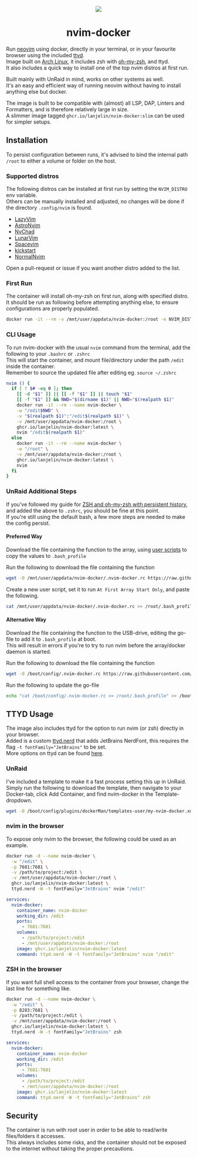 <div align="center">
    <img src="https://raw.githubusercontent.com/neovim/neovim.github.io/master/logos/neovim-logo-300x87.png">
</div>

<h1 align="center">nvim-docker</h1>

Run [neovim](https://neovim.io/) using docker, directly in your terminal, or in your favourite browser using the included [ttyd](https://github.com/tsl0922/ttyd).  
Image built on [Arch Linux](https://hub.docker.com/_/archlinux), it includes zsh with [oh-my-zsh](https://ohmyz.sh/), and ttyd.  
It also includes a quick way to install one of the top nvim distros at first run.  

Built mainly with UnRaid in mind, works on other systems as well.  
It's an easy and efficient way of running neovim without having to install anything else but docker.  

The image is built to be compatible with (almost) all LSP, DAP, Linters and Formatters, and is therefore relatively large in size.  
A slimmer image tagged `ghcr.io/lanjelin/nvim-docker:slim` can be used for simpler setups.

## Installation

To persist configuration between runs, it's advised to bind the internal path `/root` to either a volume or folder on the host.

### Supported distros

The following distros can be installed at first run by setting the `NVIM_DISTRO` env variable.  
Others can be manually installed and adjusted, no changes will be done if the directory `.config/nvim` is found.  

 - [LazyVim ](https://www.lazyvim.org/)
 - [AstroNvim](https://astronvim.com/)
 - [NvChad](https://nvchad.com/)
 - [LunarVim](https://www.lunarvim.org/)
 - [Spacevim](https://spacevim.org/)
 - [kickstart](https://github.com/nvim-lua/kickstart.nvim)
 - [NormalNvim](https://normalnvim.github.io/)

Open a pull-request or issue if you want another distro added to the list.  

### First Run

The container will install oh-my-zsh on first run, along with specified distro.  
It should be run as following before attempting anything else, to ensure configurations are properly populated.

```bash
docker run -it --rm -v /mnt/user/appdata/nvim-docker:/root -e NVIM_DISTRO="lazyvim" ghcr.io/lanjelin/nvim-docker:latest
```

### CLI Usage

To run nvim-docker with the usual `nvim` command from the terminal, add the following to your `.bashrc` or `.zshrc`  
This will start the container, and mount file/directory under the path `/edit` inside the container.  
Remember to source the updated file after editing eg. `source ~/.zshrc`

```bash
nvim () {
  if [ ! $# -eq 0 ]; then
    [[ -d "$1" ]] || [[ -f "$1" ]] || touch "$1"
    [[ -f "$1" ]] && NWD="$(dirname $1)" || NWD="$(realpath $1)"
    docker run -it --rm --name nvim-docker \
    -w "/edit$NWD" \
    -v "$(realpath $1)":"/edit$(realpath $1)" \
    -v /mnt/user/appdata/nvim-docker:/root \
    ghcr.io/lanjelin/nvim-docker:latest \
    nvim "/edit$(realpath $1)"
  else
    docker run -it --rm --name nvim-docker \
    -w "/root" \
    -v /mnt/user/appdata/nvim-docker:/root \
    ghcr.io/lanjelin/nvim-docker:latest \
    nvim
  fi
}
```

### UnRaid Additional Steps

If you've followed my guide for [ZSH and oh-my-zsh with persistent history](https://github.com/Lanjelin/unraid/tree/main/zsh-omz-persistent#zsh-and-oh-my-zsh-with-persistent-history), and added the above to `.zshrc`, you should be fine at this point.  
If you're still using the default bash, a few more steps are needed to make the config persist.

#### Preferred Way

Download the file containing the function to the array, using [user scripts](https://forums.unraid.net/topic/48286-plugin-ca-user-scripts/) to copy the values to `.bash_profile`

Run the following to download the file containing the function

```bash
wget -O /mnt/user/appdata/nvim-docker/.nvim-docker.rc https://raw.githubusercontent.com/Lanjelin/nvim-docker/main/.nvim-docker.rc
```

Create a new user script, set it to run `At First Array Start Only`, and paste the following.

```bash
cat /mnt/user/appdata/nvim-docker/.nvim-docker.rc >> /root/.bash_profile
```

#### Alternative Way

Download the file containing the function to the USB-drive, editing the go-file to add it to `.bash_profile` at boot.  
This will result in errors if you're to try to run nvim before the array/docker daemon is started.

Run the following to download the file containing the function

```bash
wget -O /boot/config/.nvim-docker.rc https://raw.githubusercontent.com/Lanjelin/nvim-docker/main/.nvim-docker.rc
```

Run the following to update the go-file

```bash
echo "cat /boot/config/.nvim-docker.rc >> /root/.bash_profile" >> /boot/config/go
```

## TTYD Usage

The image also includes ttyd for the option to run nvim (or zsh) directly in your browser.  
Added is a custom [ttyd.nerd](https://github.com/Lanjelin/nerd-ttyd) that adds JetBrains NerdFont, this requires the flag `-t fontFamily="JetBrains"` to be set.  
More options on ttyd can be found [here](https://github.com/tsl0922/ttyd).

### UnRaid

I've included a template to make it a fast process setting this up in UnRaid.  
Simply run the following to download the template, then navigate to your Docker-tab, click Add Container, and find nvim-docker in the Template-dropdown.

```bash
wget -O /boot/config/plugins/dockerMan/templates-user/my-nvim-docker.xml https://raw.githubusercontent.com/Lanjelin/docker-templates/main/lanjelin/nvim-docker.xml
```

### nvim in the browser

To expose only nvim to the browser, the following could be used as an example.

```bash
docker run -d --name nvim-docker \
  -w "/edit" \
  -p 7681:7681 \
  -v /path/to/project:/edit \
  -v /mnt/user/appdata/nvim-docker:/root \
  ghcr.io/lanjelin/nvim-docker:latest \
  ttyd.nerd -W -t fontFamily="JetBrains" nvim "/edit"
```

```yaml
services:
  nvim-docker:
    container_name: nvim-docker
    working_dir: /edit
    ports:
      - 7681:7681
    volumes:
      - /path/to/project:/edit
      - /mnt/user/appdata/nvim-docker:/root
    image: ghcr.io/lanjelin/nvim-docker:latest
    command: ttyd.nerd -W -t fontFamily="JetBrains" nvim "/edit"
```

### ZSH in the browser

If you want full shell access to the container from your browser, change the last line for something like.

```bash
docker run -d --name nvim-docker \
  -w "/edit" \
  -p 8283:7681 \
  -v /path/to/project:/edit \
  -v /mnt/user/appdata/nvim-docker:/root \
  ghcr.io/lanjelin/nvim-docker:latest \
  ttyd.nerd -W -t fontFamily="JetBrains" zsh
```

```yaml
services:
  nvim-docker:
    container_name: nvim-docker
    working_dir: /edit
    ports:
      - 7681:7681
    volumes:
      - /path/to/project:/edit
      - /mnt/user/appdata/nvim-docker:/root
    image: ghcr.io/lanjelin/nvim-docker:latest
    command: ttyd.nerd -W -t fontFamily="JetBrains" zsh
```

## Security

The container is run with root user in order to be able to read/write files/folders it accesses.  
This always includes some risks, and the container should not be exposed to the internet without taking the proper precautions.
